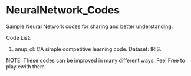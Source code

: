 # NeuralNetwork_Codes

Sample Neural Network codes for sharing and better understanding.

Code List:
1. anup_cl: CA simple competitive learning code. Dataset: IRIS. 



NOTE: These codes can be improved in many different ways. Feel Free to play ewith them. 
